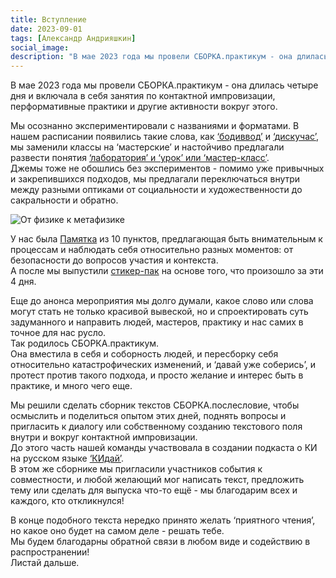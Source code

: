 ```yaml
---
title: Вступление
date: 2023-09-01
tags: [Александр Андрияшкин]
social_image: 
description: "В мае 2023 года мы провели СБОРКА.практикум - она длилась четыре дня и включала в себя занятия по контактной импровизации, перформативные практики и &nbsp;..."
---
```


В мае 2023 года мы провели СБОРКА.практикум - она длилась четыре дня и включала в себя занятия по контактной импровизации, перформативные практики и другие активности вокруг этого.

Мы осознанно экспериментировали с названиями и форматами. В нашем расписании появились такие слова, как <a href="/blog/bodyvvod">‘бодиввод’</a> и <a href="/blog/diskuchas">‘дискучас’</a>, мы заменили классы на ‘мастерские’ и настойчиво предлагали развести понятия <a href="/blog/lab-vs-workshop">‘лаборатория’ и ‘урок’ или ‘мастер-класс’</a>.  
Джемы тоже не обошлись без экспериментов - помимо уже привычных и закрепившихся подходов, мы предлагали переключаться внутри между разными оптиками от социальности и художественности до сакральности и обратно.  

![От физике к метафизике](/media/tg-pack-metaphysics.png)
<!-- <img class="displayed" src="/media/tg-pack-metaphysics.png" alt="От физике к метафизике"/> -->

У нас была <a href="/blog/memo">Памятка</a> из 10 пунктов, предлагающая быть внимательным к процессам и наблюдать себя относительно разных моментов: от безопасности до вопросов участия и контекста.  
А после мы выпустили <a href="https://t.me/addstickers/sborka_practicum" target="_blank" rel="noreferrer">стикер-пак</a> на основе того, что произошло за эти 4 дня.  

Еще до анонса мероприятия мы долго думали, какое слово или слова могут стать не только красивой вывеской, но и спроектировать суть задуманного и направить людей, мастеров, практику и нас самих в точное для нас русло.  
Так родилось СБОРКА.практикум.  
Она вместила в себя и соборность людей, и пересборку себя относительно катастрофических изменений, и ‘давай уже соберись’, и протест против такого подхода, и просто желание и интерес быть в практике, и много чего еще.

Мы решили сделать сборник текстов СБОРКА.послесловие, чтобы осмыслить и поделиться опытом этих дней, поднять вопросы и пригласить к диалогу или собственному созданию текстового поля внутри и вокруг контактной импровизации.  
До этого часть нашей команды участвовала в создании подкаста о КИ на русском языке <a href="https://kidai.mave.digital/" target="_blank" rel="noreferrer">‘КИдай’</a>.  
В этом же сборнике мы пригласили участников события к совместности, и любой желающий мог написать текст, предложить тему или сделать для выпуска что-то ещё - мы благодарим всех и каждого, кто откликнулся!

В конце подобного текста нередко принято желать ‘приятного чтения’, но какое оно будет на самом деле - решать тебе.  
Мы будем благодарны обратной связи в любом виде и содействию в распространении!  
Листай дальше.
